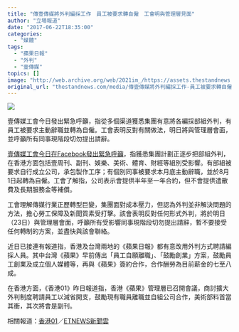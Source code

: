 ```yaml
---
title: "傳壹傳媒將外判編採工作　員工被要求轉自僱　工會明與管理層見面"
author: "立場報道"
date: "2017-06-22T18:35:00"
categories:
  - "媒體"
tags:
  - "蘋果日報"
  - "外判"
  - "壹傳媒"
topics: []
image: "http://web.archive.org/web/2021im_/https://assets.thestandnews.com/media/photos/apple-10_OQOGH.png"
original_url: "thestandnews.com/media/傳壹傳媒將外判編採工作-員工被要求轉自僱-工會明與管理層見面"
---
```

![](http://web.archive.org/web/2021im_/https://assets.thestandnews.com/media/photos/apple-10_OQOGH.png)

壹傳媒工會今日發出緊急呼籲，指從多個渠道獲悉集團有意將各編採部組外判，有員工被要求主動辭職並轉為自僱。工會表明反對有關做法，明日將與管理層會面，並呼籲所有同事現階段切勿提出請辭。

[壹傳媒工會今日在Facebook發出緊急呼籲](http://web.archive.org/web/20211229132657/https://www.facebook.com/notes/%E5%A3%B9%E5%82%B3%E5%AA%92%E5%B7%A5%E6%9C%83-next-media-trade-union/%E5%A3%B9%E5%82%B3%E5%AA%92%E5%B7%A5%E6%9C%83%E7%B7%8A%E6%80%A5%E5%91%BC%E7%B1%B2/10154793402326608/)，指獲悉集團計劃正逐步把部組外判，在香港方面包括壹周刊、副刊、娛樂、美術、體育、財經等組別受影響。有部組被要求自行成立公司，承包製作工序；有個別同事被要求本月底主動辭職，並於8月1日起轉為自僱。工會了解指，公司表示會提供半年至一年合約，但不會提供遣散費及長期服務金等補償。

工會理解傳媒行業正歷轉型巨變，集團面對成本壓力，但認為外判並非解決問題的方法，擔心勞工保障及新聞質素受打擊。該會表明反對任何形式外判，將於明日（23日）與管理層會面，呼籲所有受影響同事現階段切勿提出請辭，暫不要接受任何轉制的方案，並盡快與該會聯絡。

近日已接連有報道指，香港及台灣兩地的《蘋果日報》都有意改用外判方式聘請編採人員。其中台灣《蘋果》早前傳出「員工自願離職」、「鼓勵創業」方案，鼓勵員工創業及成立個人媒體等，再與《蘋果》簽約合作，合作酬勞為目前薪金的七至八成。

在香港方面，《香港01》昨日報道指，香港《蘋果》管理層已召開會議，商討擴大外判制度聘請員工以減省開支，鼓勵現有職員離職並自組公司合作，美術部料首當其衝，其次將會是副刊。

相關報道：[香港01](http://web.archive.org/web/20211229132657/https://www.hk01.com/%E6%B8%AF%E8%81%9E/99579/%E5%82%B3-%E8%98%8B%E6%9E%9C-%E6%93%B4%E5%A4%A7%E5%A4%96%E5%88%A4%E5%88%B6%E8%AB%8B%E4%BA%BA%E7%B8%AE%E9%96%8B%E6%94%AF-%E7%BE%8E%E8%A1%93%E9%83%A8%E6%96%99%E9%A6%96%E7%95%B6%E5%85%B6%E8%A1%9D-)／[ETNEWS新聞雲](http://web.archive.org/web/20211229132657/http://www.ettoday.net/news/20170621/949710.htm)